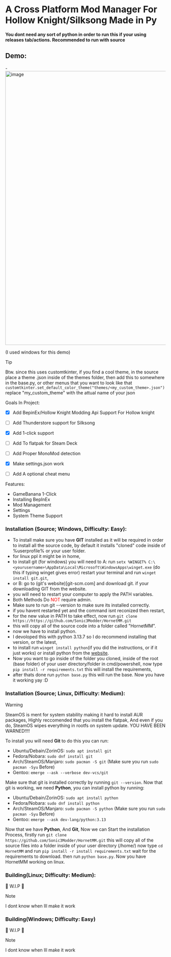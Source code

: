 # A Cross Platform Mod Manager For Hollow Knight/Silksong Made in Py
<b> You dont need any sort of python in order to run this if your using releases tab/actions. Recommended to run with source </b>


<h2>Demo:</h2>
- <img width="702" height="858" alt="image" src="https://github.com/user-attachments/assets/d8d18a46-366d-4152-8705-5a1545bdecb4" />

(I used windows for this demo)


>[!TIP]
>Btw. since this uses customtkinter, if you find a cool theme, in the source place a theme .json inside of the themes folder, then add this to somewhere in the base.py, or other menus that you want to look like that ```customtkinter.set_default_color_theme("themes/<my_custom_theme>.json")``` replace "my_custom_theme" with the attual name of your json




Goals In Project:
- [x] Add BepinEx/Hollow Knight Modding Api Support For Hollow knight
- [ ] Add Thunderstore support for Silksong
- [x] Add 1-click support
- [ ] Add To flatpak for Steam Deck
- [ ] Add Proper MonoMod detection
- [x] Make settings.json work
- [ ] Add A optional cheat menu


Features:
- GameBanana 1-Click
- Installing BepInEx
- Mod Management
- Settings
- System Theme Support

<h3>Installation (Source; Windows, Difficulty: Easy):</h3>

- To install make sure you have <b>GIT</b> installed as it will be required in order to install all the source code, by default it installs "cloned" code inside of %userprofile% or your user folder.
- for linux ppl it might be in home,
- to install git (for windows) you will need to A: run ```setx %WINGET% C:\<yourusername>\AppData\Local\Microsoft\WindowsApps\winget.exe``` (do this if typing winget gives error) restart your terminal and run ```winget install git.git```,
- or B: go to (git's website)[git-scm.com] and download git. if your downloading GIT from the website.
- you will need to restart your computer to apply the PATH variables.
- Both Methods Do <font color="red">NOT</font> require admin.
- Make sure to run git --version to make sure its installed correctly.
- if you havent restarted yet and the command isnt reconized then restart,
- for the new value in PATH to take effect, now run ```git clone https://https://github.com/Sonic3Modder/HornetMM.git```
- this will copy all of the source code into a folder called "HornetMM".
- now we have to install python.
- I devoloped this with python 3.13.7 so I do recommend installing that version, or the latest,
- to install run ```winget install python```(if you did the instructions, or if it just works) or install python from the [website](python.org).
- Now you want to go inside of the folder you cloned, inside of the root (base folder) of your user directory/folder in cmd/powershell, now type ```pip install -r requirements.txt``` this will install the requirements,
- after thats done run ```python base.py``` this will run the base. Now you have it working yay :D

<h3>Installation (Source; Linux, Difficulty: Medium):</h3>

> [!WARNING]  
> SteamOS is ment for system stability making it hard to install AUR packages, Highly reccomended that you install the flatpak, And even if you do, SteamOS wipes everything in rootfs on system update. YOU HAVE BEEN WARNED‼️‼️

To install you will need <b>Git</b> to do this you can run:

- Ubuntu/Debain/ZorinOS: ```sudo apt install git```
- Fedora/Nobara: ```sudo dnf install git```
- Arch/SteamOS/Manjaro: ```sudo pacman -S git``` (Make sure you run ```sudo pacman -Syu``` Before)
- Gentoo: ```emerge --ask --verbose dev-vcs/git```

Make sure that git is installed correctly by running ```git --version```. Now that git is working, we need **Python**, you can install python by running:

- Ubuntu/Debain/ZorinOS: ```sudo apt install python```
- Fedora/Nobara: ```sudo dnf install python```
- Arch/SteamOS/Manjaro: ```sudo pacman -S python``` (Make sure you run ```sudo pacman -Syu``` Before)
- Gentoo: ```emerge --ask dev-lang/python:3.13```

Now that we have **Python**, And **Git**, Now we can Start the installation Process, firstly run ```git clone https://github.com/Sonic3Modder/HornetMM.git``` this will copy all of the source files into a folder inside of your user directory (/home/<yourusername>)
now type ```cd HornetMM``` and run ```pip install -r install requirements.txt``` wait for the requirements to download. then run ```python base.py```. Now you have HornetMM working on linux.

<h3>Building(Linux; Difficulty: Medium):</h3>
🚧 W.I.P 🚧

>[!NOTE]
> I dont know when Ill make it work

<h3>Building(Windows; Difficulty: Easy)</h3>
🚧 W.I.P 🚧

>[!NOTE]
> I dont know when Ill make it work
‎ 
‎ 
‎ 









